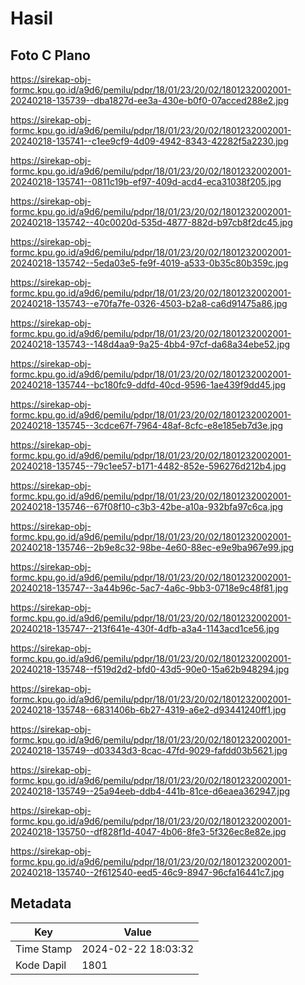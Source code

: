 # Hasil

## Foto C Plano

https://sirekap-obj-formc.kpu.go.id/a9d6/pemilu/pdpr/18/01/23/20/02/1801232002001-20240218-135739--dba1827d-ee3a-430e-b0f0-07acced288e2.jpg

https://sirekap-obj-formc.kpu.go.id/a9d6/pemilu/pdpr/18/01/23/20/02/1801232002001-20240218-135741--c1ee9cf9-4d09-4942-8343-42282f5a2230.jpg

https://sirekap-obj-formc.kpu.go.id/a9d6/pemilu/pdpr/18/01/23/20/02/1801232002001-20240218-135741--0811c19b-ef97-409d-acd4-eca31038f205.jpg

https://sirekap-obj-formc.kpu.go.id/a9d6/pemilu/pdpr/18/01/23/20/02/1801232002001-20240218-135742--40c0020d-535d-4877-882d-b97cb8f2dc45.jpg

https://sirekap-obj-formc.kpu.go.id/a9d6/pemilu/pdpr/18/01/23/20/02/1801232002001-20240218-135742--5eda03e5-fe9f-4019-a533-0b35c80b359c.jpg

https://sirekap-obj-formc.kpu.go.id/a9d6/pemilu/pdpr/18/01/23/20/02/1801232002001-20240218-135743--e70fa7fe-0326-4503-b2a8-ca6d91475a86.jpg

https://sirekap-obj-formc.kpu.go.id/a9d6/pemilu/pdpr/18/01/23/20/02/1801232002001-20240218-135743--148d4aa9-9a25-4bb4-97cf-da68a34ebe52.jpg

https://sirekap-obj-formc.kpu.go.id/a9d6/pemilu/pdpr/18/01/23/20/02/1801232002001-20240218-135744--bc180fc9-ddfd-40cd-9596-1ae439f9dd45.jpg

https://sirekap-obj-formc.kpu.go.id/a9d6/pemilu/pdpr/18/01/23/20/02/1801232002001-20240218-135745--3cdce67f-7964-48af-8cfc-e8e185eb7d3e.jpg

https://sirekap-obj-formc.kpu.go.id/a9d6/pemilu/pdpr/18/01/23/20/02/1801232002001-20240218-135745--79c1ee57-b171-4482-852e-596276d212b4.jpg

https://sirekap-obj-formc.kpu.go.id/a9d6/pemilu/pdpr/18/01/23/20/02/1801232002001-20240218-135746--67f08f10-c3b3-42be-a10a-932bfa97c6ca.jpg

https://sirekap-obj-formc.kpu.go.id/a9d6/pemilu/pdpr/18/01/23/20/02/1801232002001-20240218-135746--2b9e8c32-98be-4e60-88ec-e9e9ba967e99.jpg

https://sirekap-obj-formc.kpu.go.id/a9d6/pemilu/pdpr/18/01/23/20/02/1801232002001-20240218-135747--3a44b96c-5ac7-4a6c-9bb3-0718e9c48f81.jpg

https://sirekap-obj-formc.kpu.go.id/a9d6/pemilu/pdpr/18/01/23/20/02/1801232002001-20240218-135747--213f641e-430f-4dfb-a3a4-1143acd1ce56.jpg

https://sirekap-obj-formc.kpu.go.id/a9d6/pemilu/pdpr/18/01/23/20/02/1801232002001-20240218-135748--f519d2d2-bfd0-43d5-90e0-15a62b948294.jpg

https://sirekap-obj-formc.kpu.go.id/a9d6/pemilu/pdpr/18/01/23/20/02/1801232002001-20240218-135748--6831406b-6b27-4319-a6e2-d93441240ff1.jpg

https://sirekap-obj-formc.kpu.go.id/a9d6/pemilu/pdpr/18/01/23/20/02/1801232002001-20240218-135749--d03343d3-8cac-47fd-9029-fafdd03b5621.jpg

https://sirekap-obj-formc.kpu.go.id/a9d6/pemilu/pdpr/18/01/23/20/02/1801232002001-20240218-135749--25a94eeb-ddb4-441b-81ce-d6eaea362947.jpg

https://sirekap-obj-formc.kpu.go.id/a9d6/pemilu/pdpr/18/01/23/20/02/1801232002001-20240218-135750--df828f1d-4047-4b06-8fe3-5f326ec8e82e.jpg

https://sirekap-obj-formc.kpu.go.id/a9d6/pemilu/pdpr/18/01/23/20/02/1801232002001-20240218-135740--2f612540-eed5-46c9-8947-96cfa16441c7.jpg


## Metadata

| Key        | Value               |
| ---------- | ------------------- |
| Time Stamp | 2024-02-22 18:03:32 |
| Kode Dapil | 1801                |



